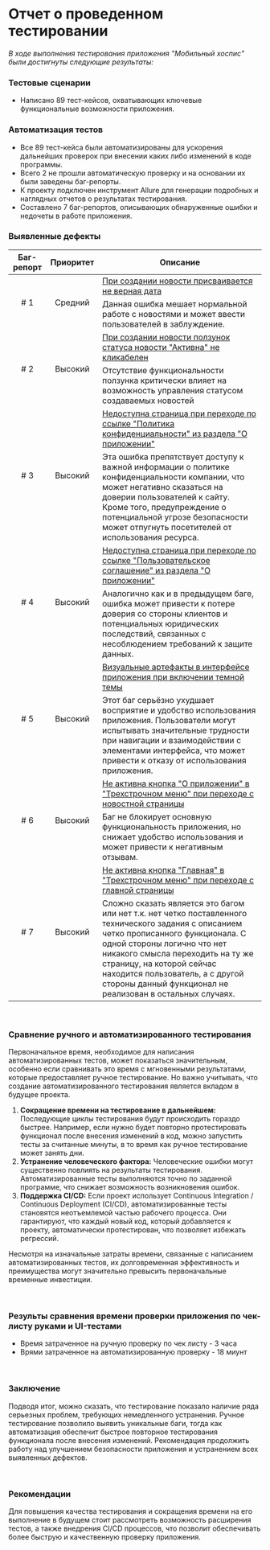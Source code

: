 # Отчет о проведенном тестировании

*В ходе выполнения тестирования приложения "Мобильный хоспис" были достигнуты следующие результаты:*

### Тестовые сценарии
- Написано 89 тест-кейсов, охватывающих ключевые функциональные возможности приложения.
### Автоматизация тестов
- Все 89 тест-кейса были автоматизированы для ускорения дальнейших проверок при внесении каких либо изменений в коде программы.
- Всего 2 не прошли автоматическую проверку и на основании их были заведены баг-репорты.
- К проекту подключен инструмент Allure для генерации подробных и наглядных отчетов о результатах тестирования.
- Составлено 7 баг-репортов, описывающих обнаруженные ошибки и недочеты в работе приложения.

### Выявленные дефекты

<table>
    <thead>
        <tr>
            <th>Баг-репорт</th>
            <th>Приоритет</th>
            <th>Описание</th>
        </tr>
    </thead>
    <tbody>
        <tr>
            <td rowspan=2 align="center"># 1</td>
            <td rowspan=2 align="center">Средний</td>
            <td><a href="https://github.com/DenIvanof/QA_Final_Diplom/issues/1"> При создании новости присваивается не верная дата </a></td>
        </tr>
        <tr>
            <td>Данная ошибка мешает нормальной работе с новостями и может ввести пользователей в заблуждение.</td>
        </tr>
        <tr>
            <td rowspan=2 align="center"># 2</td>
            <td rowspan=2 align="center">Высокий</td>
          <td><a href="https://github.com/DenIvanof/QA_Final_Diplom/issues/2">При создании новости ползунок статуса новости "Активна" не кликабелен</a> </td>
        </tr>
        <tr>
           <td>Отсутствие функциональности ползунка критически влияет на возможность управления статусом создаваемых новостей</td>
      </tr>
      <tr>
            <td rowspan=2 align="center"># 3</td>
            <td rowspan=2 align="center">Высокий</td>
            <td><a href="https://github.com/DenIvanof/QA_Final_Diplom/issues/3">Недоступна страница при переходе по ссылке "Политика конфиденциальности" из раздела "О приложении"</a></td>
        </tr>
        <tr>
            <td>Эта ошибка препятствует доступу к важной информации о политике конфиденциальности компании, что может негативно сказаться на доверии пользователей к сайту. Кроме того, предупреждение о потенциальной угрозе безопасности может отпугнуть посетителей от использования ресурса.</td>
        </tr>
      <tr>
            <td rowspan=2 align="center"># 4</td>
            <td rowspan=2 align="center">Высокий</td>
            <td><a href="https://github.com/DenIvanof/QA_Final_Diplom/issues/4">Недоступна страница при переходе по ссылке "Пользовательское соглашение" из раздела "О приложении"</a></td>
        </tr>
        <tr>
            <td>Аналогично как и в предыдущем баге, ошибка может привести к потере доверия со стороны клиентов и потенциальных юридических последствий, связанных с несоблюдением требований к защите данных.</td>
        </tr>
      <tr>
            <td rowspan=2 align="center"># 5</td>
            <td rowspan=2 align="center">Высокий</td>
            <td><a href="https://github.com/DenIvanof/QA_Final_Diplom/issues/5">Визуальные артефакты в интерфейсе приложения при включении темной темы</a></td>
        </tr>
        <tr>
            <td>Этот баг серьёзно ухудшает восприятие и удобство использования приложения. Пользователи могут испытывать значительные трудности при навигации и взаимодействии с элементами интерфейса, что может привести к отказу от использования приложения.</td>
        </tr>
      <tr>
            <td rowspan=2 align="center"># 6</td>
            <td rowspan=2 align="center">Высокий</td>
            <td><a href="https://github.com/DenIvanof/QA_Final_Diplom/issues/6">Не активна кнопка "О приложении" в "Трехстрочном меню" при переходе с новостной страницы</a></td>
        </tr>
        <tr>
            <td> Баг не блокирует основную функциональность приложения, но снижает удобство использования и может привести к негативным отзывам.</td>
        </tr>
      <tr>
            <td rowspan=2 align="center"># 7</td>
            <td rowspan=2 align="center">Высокий</td>
            <td><a href="https://github.com/DenIvanof/QA_Final_Diplom/issues/7">Не активна кнопка "Главная" в "Трехстрочном меню" при переходе с главной страницы</a></td>
        </tr>
        <tr>
            <td>Сложно сказать является это багом или нет т.к. нет четко поставленного технического задания с описанием четко прописанного функционала. С одной стороны логично что нет никакого смысла переходить на ту же страницу, на которой сейчас находится пользователь, а с другой стороны данный функционал не реализован в остальных случаях.</td>
        </tr>      
    </tbody>
</table>

<br>

### Cравнение ручного и автоматизированного тестирования
Первоначальное время, необходимое для написания автоматизированных тестов, может показаться значительным,
особенно если сравнивать это время с мгновенными результатами, которые предоставляет ручное тестирование.
Но важно учитывать, что создание автоматизированного тестирования является вкладом в будущее проекта.
1. **Сокращение времени на тестирование в дальнейшем:** Последующие циклы тестирования будут происходить гораздо быстрее. Например, если нужно будет повторно протестировать функционал после внесения изменений в код, можно запустить тесты за считанные минуты, в то время как ручное тестирование может занять дни.
3. **Устранение человеческого фактора:** Человеческие ошибки могут существенно повлиять на результаты тестирования. Автоматизированные тесты выполняются точно по заданной программе, что снижает возможность возникновения ошибок.
4. **Поддержка CI/CD:** Если проект использует Continuous Integration / Continuous Deployment (CI/CD), автоматизированные тесты становятся неотъемлемой частью рабочего процесса. Они гарантируют, что каждый новый код, который добавляется к проекту, автоматически протестирован, что позволяет избежать регрессий.

Несмотря на изначальные затраты времени, связанные с написанием автоматизированных тестов, их долговременная эффективность и преимущества могут значительно превысить первоначальные временные инвестиции.

<br>

### Результы сравнения времени проверки приложения по чек-листу руками и UI-тестами
- Время затраченное на ручную проверку по чек листу - 3 часа
- Врями затраченное на автоматизированную проверку - 18 миунт

<br>

### Заключение
Подводя итог, можно сказать, что тестирование показало наличие ряда серьезных проблем, требующих немедленного устранения. Ручное тестирование позволило выявить уникальные баги, тогда как автоматизация обеспечит быстрое повторное тестирования функционала после внесения изменений. Рекомендация продолжить работу над улучшением безопасности приложения и устранением всех выявленных дефектов.

<br>

### Рекомендации
Для повышения качества тестирования и сокращения времени на его выполнение в будущем стоит рассмотреть возможность расширения тестов, а также внедрения CI/CD процессов, что позволит обеспечивать более быструю и качественную проверку приложения.

